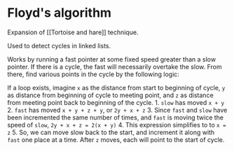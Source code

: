 # Floyd's algorithm
Expansion of [[Tortoise and hare]] technique.

Used to detect cycles in linked lists.

Works by running a fast pointer at some fixed speed greater than a slow pointer.  If there is a cycle, the fast will necessarily overtake the slow.  From there, find various points in the cycle by the following logic:

If a loop exists, imagine `x` as the distance from start to beginning of cycle, `y` as distance from beginning of cycle to meeting point, and `z` as distance from meeting point  back to beginning of the cycle.
	1. `slow` has moved `x + y`
	2. `fast` has moved `x + y + z + y`, or `2y + x + z`
	3. Since `fast` and `slow` have been incremented the same number of times, and `fast` is moving twice the speed of `slow`,  `2y + x + z = 2(x + y)` 
	4. This expression simplifies to to `x = z`
	5. So, we can move slow back to the start, and increment it along with `fast` one place at a time.  After `z` moves, each will point to the start of cycle.